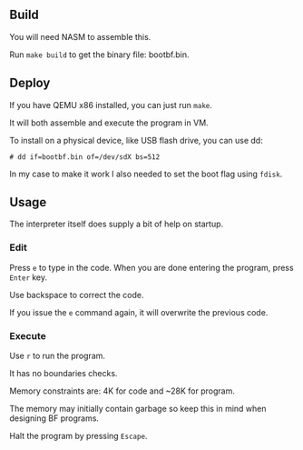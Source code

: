 ## Build

You will need NASM to assemble this.

Run `make build` to get the binary file: bootbf.bin.

## Deploy

If you have QEMU x86 installed, you can just run `make`.

It will both assemble and execute the program in VM.

To install on a physical device, like USB flash drive, you can use dd:

`# dd if=bootbf.bin of=/dev/sdX bs=512`

In my case to make it work I also needed to set the boot flag using `fdisk`.

## Usage

The interpreter itself does supply a bit of help on startup.

### Edit

Press `e` to type in the code. When you are done entering the program, press `Enter` key.

Use backspace to correct the code.

If you issue the `e` command again, it will overwrite the previous code.

### Execute

Use `r` to run the program.

It has no boundaries checks.

Memory constraints are: 4K for code and ~28K for program.

The memory may initially contain garbage so keep this in mind when designing BF programs.

Halt the program by pressing `Escape`.
